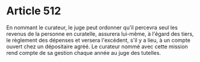 # Article 512

En nommant le curateur, le juge peut ordonner qu'il percevra seul les revenus de la personne en curatelle, assurera lui-même, à l'égard des tiers, le règlement des dépenses et versera l'excédent, s'il y a lieu, à un compte ouvert chez un dépositaire agréé.   Le curateur nommé avec cette mission rend compte de sa gestion chaque année au juge des tutelles.